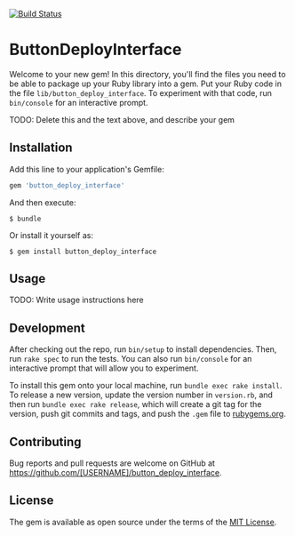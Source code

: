 [![Build Status](https://travis-ci.com/alex-areshnikov/button-deploy-interface.svg?branch=master)](https://travis-ci.com/alex-areshnikov/button-deploy-interface)

# ButtonDeployInterface

Welcome to your new gem! In this directory, you'll find the files you need to be able to package up your Ruby library into a gem. Put your Ruby code in the file `lib/button_deploy_interface`. To experiment with that code, run `bin/console` for an interactive prompt.

TODO: Delete this and the text above, and describe your gem

## Installation

Add this line to your application's Gemfile:

```ruby
gem 'button_deploy_interface'
```

And then execute:

    $ bundle

Or install it yourself as:

    $ gem install button_deploy_interface

## Usage

TODO: Write usage instructions here

## Development

After checking out the repo, run `bin/setup` to install dependencies. Then, run `rake spec` to run the tests. You can also run `bin/console` for an interactive prompt that will allow you to experiment.

To install this gem onto your local machine, run `bundle exec rake install`. To release a new version, update the version number in `version.rb`, and then run `bundle exec rake release`, which will create a git tag for the version, push git commits and tags, and push the `.gem` file to [rubygems.org](https://rubygems.org).

## Contributing

Bug reports and pull requests are welcome on GitHub at https://github.com/[USERNAME]/button_deploy_interface.

## License

The gem is available as open source under the terms of the [MIT License](https://opensource.org/licenses/MIT).
